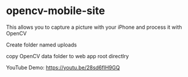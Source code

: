 # opencv-mobile-site
This allows you to capture a picture with your iPhone and process it with OpenCV


Create folder named uploads

copy OpenCV data folder to web app root directlry

YouTube Demo: https://youtu.be/28sd6flH9GQ
